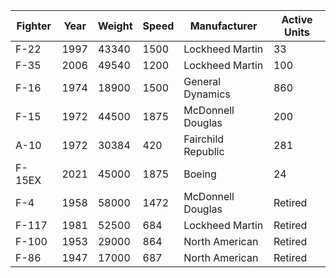 | Fighter | Year | Weight | Speed | Manufacturer      | Active Units |
|---------|------|--------|-------|-------------------|--------------|
| F-22    | 1997 |  43340 |  1500 | Lockheed Martin   |          33 |
| F-35    | 2006 |  49540 |  1200 | Lockheed Martin   |          100 |
| F-16    | 1974 |  18900 |  1500 | General Dynamics  |          860 |
| F-15    | 1972 |  44500 |  1875 | McDonnell Douglas |          200 |
| A-10    | 1972 |  30384 |   420 | Fairchild Republic|          281 |
| F-15EX  | 2021 |  45000 |  1875 | Boeing            |           24 |
| F-4     | 1958 |  58000 |  1472 | McDonnell Douglas |      Retired |
| F-117   | 1981 |  52500 |   684 | Lockheed Martin   |      Retired |
| F-100   | 1953 |  29000 |   864 | North American    |      Retired |
| F-86    | 1947 |  17000 |   687 | North American    |      Retired |
